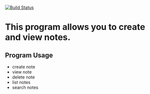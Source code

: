 [![Build Status](https://travis-ci.org/JayKay24/note_taking.svg?branch=master)](https://travis-ci.org/JayKay24/note_taking)
# This program allows you to create and view notes.
## Program Usage
   * create note
   * view note
   * delete note
   * list notes
   * search notes

